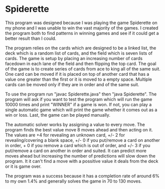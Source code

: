 # Spiderette
This program was designed because I was playing the game Spiderette on my phone and I was unable to win the vast majority of the games.  I created the program both to find patterns in winning games and see if it could get a better result than I could.

The program relies on the cards which are designed to be a linked list, the deck which is a random list of cards, and the field which is seven lists of cards.  The game is setup by placing an increasing number of cards facedown in each lane of the field and then flipping the top card.  The goal of the game is to create series of cards from ace to king all of the same suit.  One card can be moved if it is placed on top of another card that has a value one greater than the first or it is moved to a empty space.  Multiple cards can be moved only if they are in order and of the same suit.  

To use the program run "javac Spiderette.java" then "java Spiderette".  The program will ask if you want to test the program which will run the game 10000 times and print "WINNER" if a game is won.  If not, you can play a single automatic game which will print the game whether it comes out as a win or loss.  Last, the game can be played manually.

The automatic solver works by assigning a value to every move.  The program finds the best value move 8 moves ahead and then acting on it.  The values are +4 for revealing an unknown card,  +/- 2 for revealing/covering a blank space,  +/- 0 if you put/remove a card on another in order, + 0 if you remove a card which is out of order, and +/- 3 if you put/remove a card on another in order and suited.  It can predict more moves ahead but increasing the number of predictions will slow down the program.  It it can't find a move with a possitive value it deals from the deck or it is game over.

The program was a success because it has a completion rate of around 6% to my own 1.4% and generally solves the game in 70 to 130 moves.